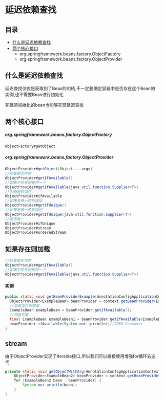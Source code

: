 # 延迟依赖查找

## 目录

- [什么是延迟依赖查找](#什么是延迟依赖查找)
- [两个核心接口](#两个核心接口)
  - org.springframework.beans.factory.ObjectFactory
  - org.springframework.beans.factory.ObjectProvider

## 什么是延迟依赖查找 

延迟查找仅仅是获取到了Bean的句柄,不一定要确定容器中是否存在这个Bean的实例,也不需要Bean进行初始化

非延迟初始化的bean也能够实现延迟查找

## 两个核心接口

##### org.springframework.beans.factory.ObjectFactory

```
ObjectFactory#getObject
```

##### org.springframework.beans.factory.ObjectProvider

```java
ObjectProvider#getObject(Object... args)
//检查是否存在
ObjectProvider#getIfAvailable()
//如果不存在则提供一个
ObjectProvider#getIfAvailable(java.util.function.Supplier<T>)
//判断是否存在
ObjectProvider#ifAvailable
//如果是唯一的则返回
ObjectProvider#getIfUnique()
//如果是唯一的则返回
ObjectProvider#getIfUnique(java.util.function.Supplier<T>)
//是否唯一
ObjectProvider#ifUnique
ObjectProvider#stream
ObjectProvider#orderedStream
```

## 如果存在则加载

```java
//检查是否存在
ObjectProvider#getIfAvailable()
//如果不存在则提供一个
ObjectProvider#getIfAvailable(java.util.function.Supplier<T>)
```

#### 实例

```java
public static void getBeanProviderExample(AnnotationConfigApplicationContext context) {
  ObjectProvider<ExampleBean> beanProvider = context.getBeanProvider(ExampleBean.class);
  //如果存在则获取
  ExampleBean exampleBean = beanProvider.getIfAvailable();
  //兜底方案
  final ExampleBean exampleBean1 = beanProvider.getIfAvailable(ExampleBean::new);//JDK8 Supplier
  beanProvider.ifAvailable(System.out::println);//JDK8 Consumer
}
```

## stream

由于ObjectProvider实现了Iterable接口,所以我们可以直接使用增强for循环去迭代

```java
private static void getObjectWithArg(AnnotationConfigApplicationContext context) {
    ObjectProvider<ExampleBean2> beanProvider = context.getBeanProvider(ExampleBean2.class);
    for (ExampleBean2 bean : beanProvider) {
        System.out.println(bean);
    }
}
```